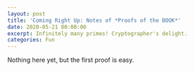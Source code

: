 ```yaml
---
layout: post
title: 'Coming Right Up: Notes of *Proofs of the BOOK*'
date: 2020-05-21 00:00:00
excerpt: Infinitely many primes! Cryptographer's delight.
categories: Fun
---
```

Nothing here yet, but the first proof is easy.
